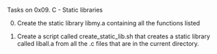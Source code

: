 Tasks on 0x09. C - Static libraries

0. Create the static library libmy.a containing all the functions listed


1. Create a script called create_static_lib.sh that creates a static library called liball.a from all the .c files that are in the current directory.
